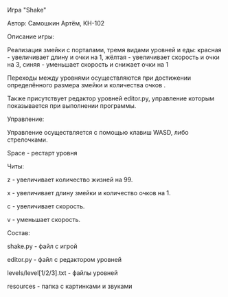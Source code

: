 Игра "Shake"

Автор: Самошкин Артём, КН-102

Описание игры:

Реализация змейки с порталами, тремя видами уровней и еды:
красная - увеличивает длину и очки на 1,
жёлтая - увеличивает скорость и очки на 3,
синяя - уменьшает скорость и снижает очки на 1

Переходы между уровнями осуществляются при достижении определённого размера змейки
и количества очков .

Также присутствует редактор уровней editor.py, управление которым показывается при выполнении программы.

Управление:

Управление осуществляется с помощью клавиш WASD, либо стрелочками.

Space - рестарт уровня

Читы:

z - увеличивает количество жизней на 99.

x - увеличивает длину змейки и количество очков на 1.

с - увеличивает скорость.

v - уменьшает скорость.

Состав:

shake.py - файл с игрой 

editor.py - файл с редактором уровней

levels/level[1/2/3].txt - файлы уровней

resources - папка с картинками и звуками
